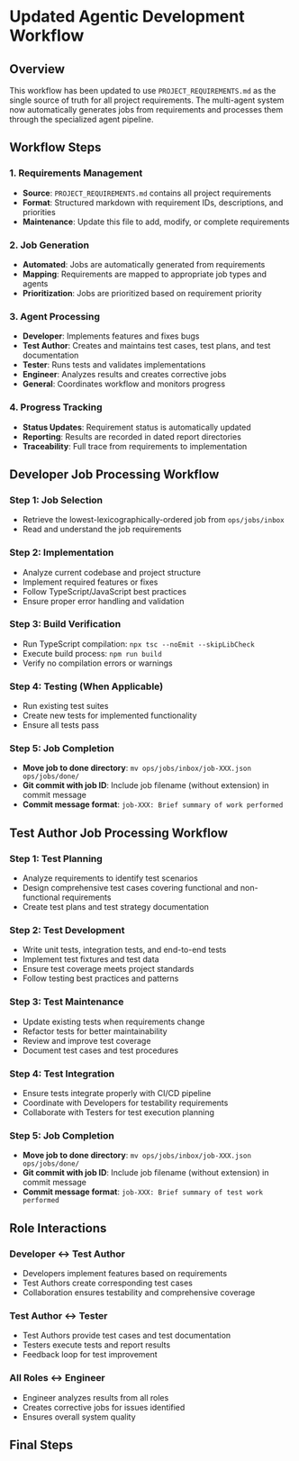 # Updated Agentic Development Workflow

## Overview
This workflow has been updated to use `PROJECT_REQUIREMENTS.md` as the single source of truth for all project requirements. The multi-agent system now automatically generates jobs from requirements and processes them through the specialized agent pipeline.

## Workflow Steps

### 1. Requirements Management
- **Source**: `PROJECT_REQUIREMENTS.md` contains all project requirements
- **Format**: Structured markdown with requirement IDs, descriptions, and priorities
- **Maintenance**: Update this file to add, modify, or complete requirements

### 2. Job Generation
- **Automated**: Jobs are automatically generated from requirements
- **Mapping**: Requirements are mapped to appropriate job types and agents
- **Prioritization**: Jobs are prioritized based on requirement priority

### 3. Agent Processing
- **Developer**: Implements features and fixes bugs
- **Test Author**: Creates and maintains test cases, test plans, and test documentation
- **Tester**: Runs tests and validates implementations
- **Engineer**: Analyzes results and creates corrective jobs
- **General**: Coordinates workflow and monitors progress

### 4. Progress Tracking
- **Status Updates**: Requirement status is automatically updated
- **Reporting**: Results are recorded in dated report directories
- **Traceability**: Full trace from requirements to implementation

## Developer Job Processing Workflow

### Step 1: Job Selection
- Retrieve the lowest-lexicographically-ordered job from `ops/jobs/inbox`
- Read and understand the job requirements

### Step 2: Implementation
- Analyze current codebase and project structure
- Implement required features or fixes
- Follow TypeScript/JavaScript best practices
- Ensure proper error handling and validation

### Step 3: Build Verification
- Run TypeScript compilation: `npx tsc --noEmit --skipLibCheck`
- Execute build process: `npm run build`
- Verify no compilation errors or warnings

### Step 4: Testing (When Applicable)
- Run existing test suites
- Create new tests for implemented functionality
- Ensure all tests pass

### Step 5: Job Completion
- **Move job to done directory**: `mv ops/jobs/inbox/job-XXX.json ops/jobs/done/`
- **Git commit with job ID**: Include job filename (without extension) in commit message
- **Commit message format**: `job-XXX: Brief summary of work performed`

## Test Author Job Processing Workflow

### Step 1: Test Planning
- Analyze requirements to identify test scenarios
- Design comprehensive test cases covering functional and non-functional requirements
- Create test plans and test strategy documentation

### Step 2: Test Development
- Write unit tests, integration tests, and end-to-end tests
- Implement test fixtures and test data
- Ensure test coverage meets project standards
- Follow testing best practices and patterns

### Step 3: Test Maintenance
- Update existing tests when requirements change
- Refactor tests for better maintainability
- Review and improve test coverage
- Document test cases and test procedures

### Step 4: Test Integration
- Ensure tests integrate properly with CI/CD pipeline
- Coordinate with Developers for testability requirements
- Collaborate with Testers for test execution planning

### Step 5: Job Completion
- **Move job to done directory**: `mv ops/jobs/inbox/job-XXX.json ops/jobs/done/`
- **Git commit with job ID**: Include job filename (without extension) in commit message
- **Commit message format**: `job-XXX: Brief summary of test work performed`

## Role Interactions

### Developer ↔ Test Author
- Developers implement features based on requirements
- Test Authors create corresponding test cases
- Collaboration ensures testability and comprehensive coverage

### Test Author ↔ Tester
- Test Authors provide test cases and test documentation
- Testers execute tests and report results
- Feedback loop for test improvement

### All Roles ↔ Engineer
- Engineer analyzes results from all roles
- Creates corrective jobs for issues identified
- Ensures overall system quality
## Final Steps

